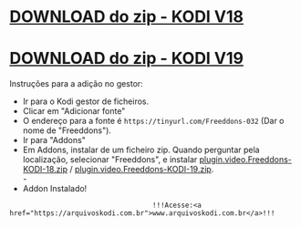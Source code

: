 # <a href="plugin.video.Freeddons-KODI-18.zip">DOWNLOAD do zip - KODI V18</a>
# <a href="plugin.video.Freeddons-KODI-19.zip">DOWNLOAD do zip - KODI V19</a>

Instruções para a adição no gestor:


<p align="left">
  <ul>
    <li>Ir para o Kodi gestor de ficheiros.</li>
    <li>Clicar em "Adicionar fonte"</li>
    <li>O endereço para a fonte é <code>https://tinyurl.com/Freeddons-032</code> (Dar o nome de "Freeddons").</li>
    <li>Ir para "Addons"</li>
    <li>Em Addons, instalar de um ficheiro zip. Quando perguntar pela localização, selecionar "Freeddons", e instalar <a href="plugin.video.Freeddons-KODI-18.zip">plugin.video.Freeddons-KODI-18.zip</a> / <a href="plugin.video.Freeddons-KODI-19">plugin.video.Freeddons-KODI-19.zip</a>.</li>
    -
    <li>Addon Instalado!</li>
    
</ul>

                                       !!!Acesse:<a href="https://arquivoskodi.com.br">www.arquivoskodi.com.br</a>!!!
                                       

</p>
